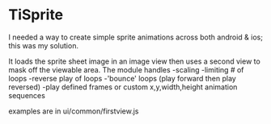 TiSprite
========
I needed a way to create simple sprite animations across both android & ios; this was my solution.

It loads the sprite sheet image in an image view then uses a second view to mask off the viewable area.
The module handles
-scaling
-limiting # of loops
-reverse play of loops
-'bounce' loops (play forward then play reversed)
-play defined frames or custom x,y,width,height animation sequences

examples are in ui/common/firstview.js
